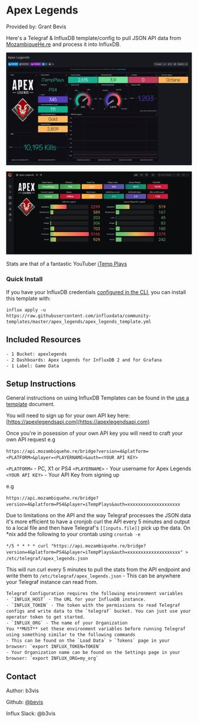 # Apex Legends

Provided by: Grant Bevis

Here's a Telegraf & InfluxDB template/config to pull JSON API data from [MozambiqueHe.re](https://mozambiquehe.re) and process it into InfluxDB.

![Example InfluxDB 2 Dashboard Screenshot](screenshot_influxdb2.png)

![Example Grafana Dashboard Screenshot](screenshot_grafana.png)

Stats are that of a fantastic YouTuber [iTemp Plays](https://www.youtube.com/user/iTemp2)

### Quick Install

If you have your InfluxDB credentials [configured in the CLI](Vhttps://v2.docs.influxdata.com/v2.0/reference/cli/influx/config/), you can install this template with:

```
influx apply -u https://raw.githubusercontent.com/influxdata/community-templates/master/apex_legends/apex_legends_template.yml
```

## Included Resources

    - 1 Bucket: apexlegends
    - 2 Dashboards: Apex Legends for InfluxDB 2 and for Grafana
    - 1 Label: Game Data

## Setup Instructions

General instructions on using InfluxDB Templates can be found in the [use a template](../docs/use_a_template.md) document.

You will need to sign up for your own API key here: [https://apexlegendsapi.com](https://apexlegendsapi.com)

Once you're in posession of your own API key you will need to craft your own API request e.g

`https://api.mozambiquehe.re/bridge?version=4&platform=<PLATFORM>&player=<PLAYERNAME>&auth=<YOUR API KEY>`

`<PLATFORM>` - PC, X1 or PS4
`<PLAYERNAME>` - Your username for Apex Legends
`<YOUR API KEY>` - Your API Key from signing up

e.g

`https://api.mozambiquehe.re/bridge?version=4&platform=PS4&player=iTempPlays&auth=xxxxxxxxxxxxxxxxxxxx`

Due to limitations on the API and the way Telegraf processes the JSON data it's more efficient to have a cronjob curl the API every 5 minutes and output to a local file and then have Telegraf's `[[inputs.file]]` pick up the data. On *nix add the following to your crontab using `crontab -e`

`*/5 * * * * curl "https://api.mozambiquehe.re/bridge?version=4&platform=PS4&player=iTempPlays&auth=xxxxxxxxxxxxxxxxxxxx" > /etc/telegraf/apex_legends.json`

This will run curl every 5 minutes to pull the stats from the API endpoint and write them to `/etc/telegraf/apex_legends.json` - This can be anywhere your Telegraf instance can read from.
    
    Telegraf Configuration requires the following environment variables
    - `INFLUX_HOST` - The URL for your InfluxDB instance.
    - `INFLUX_TOKEN` - The token with the permissions to read Telegraf configs and write data to the `telegraf` bucket. You can just use your operator token to get started.
    - `INFLUX_ORG` - The name of your Organization
    You **MUST** set these environment variables before running Telegraf using something similar to the following commands
    - This can be found on the `Load Data` > `Tokens` page in your browser: `export INFLUX_TOKEN=TOKEN`
    - Your Organization name can be found on the Settings page in your browser: `export INFLUX_ORG=my_org`

## Contact

Author: b3vis

Github: [@bevis](https://github.com/b3vis)

Influx Slack: @b3vis
